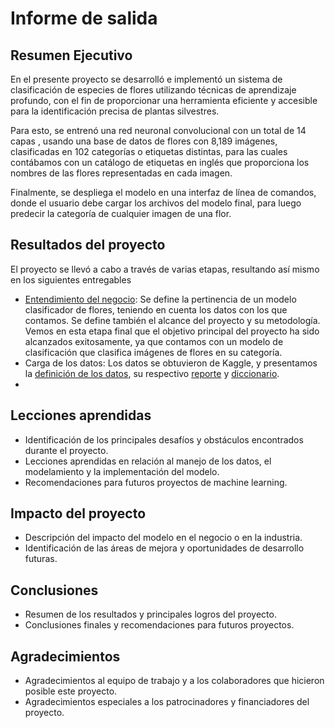 # Informe de salida

## Resumen Ejecutivo

En el presente proyecto se desarrolló e implementó un sistema de clasificación de especies de flores utilizando técnicas de aprendizaje profundo, con el fin de proporcionar una herramienta eficiente y accesible para la identificación precisa de plantas silvestres. 

Para esto, se entrenó una red neuronal convolucional con un total de 14 capas , usando una base de datos de flores con 8,189 imágenes, clasificadas en 102 categorías o etiquetas distintas, para las cuales contábamos con un catálogo de etiquetas en inglés que proporciona los nombres de las flores representadas en cada imagen.

Finalmente, se despliega el modelo en una interfaz de línea de comandos, donde el usuario debe cargar los archivos del modelo final, para luego predecir la categoría de cualquier imagen de una flor.


## Resultados del proyecto

El proyecto se llevó a cabo a través de varias etapas, resultando así mismo en los siguientes entregables

- [Entendimiento del negocio](https://github.com/Serebas12/MLDS6_Grupo1/blob/master/docs/business_understanding/project_charter.md): Se define la pertinencia de un modelo clasificador de flores, teniendo en cuenta los datos con los que contamos. Se define también el alcance del proyecto y su metodología. Vemos en esta etapa final que el objetivo principal del proyecto ha sido alcanzados exitosamente, ya que contamos con un modelo de clasificación que clasifica imágenes de flores en su categoría.
-	Carga de los datos: Los datos se obtuvieron de Kaggle, y presentamos la [definición de los datos](https://github.com/Serebas12/MLDS6_Grupo1/blob/master/docs/data/data_definition.md), su respectivo [reporte](https://github.com/Serebas12/MLDS6_Grupo1/blob/master/docs/data/data_summary.md) y [diccionario](https://github.com/Serebas12/MLDS6_Grupo1/blob/master/docs/data/data_dictionary.md).
-	


## Lecciones aprendidas

- Identificación de los principales desafíos y obstáculos encontrados durante el proyecto.
- Lecciones aprendidas en relación al manejo de los datos, el modelamiento y la implementación del modelo.
- Recomendaciones para futuros proyectos de machine learning.

## Impacto del proyecto

- Descripción del impacto del modelo en el negocio o en la industria.
- Identificación de las áreas de mejora y oportunidades de desarrollo futuras.

## Conclusiones

- Resumen de los resultados y principales logros del proyecto.
- Conclusiones finales y recomendaciones para futuros proyectos.

## Agradecimientos

- Agradecimientos al equipo de trabajo y a los colaboradores que hicieron posible este proyecto.
- Agradecimientos especiales a los patrocinadores y financiadores del proyecto.
